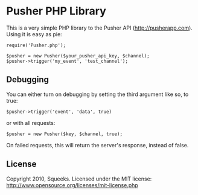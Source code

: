 Pusher PHP Library
==================

This is a very simple PHP library to the Pusher API (http://pusherapp.com).
Using it is easy as pie:

    require('Pusher.php');

    $pusher = new Pusher($your_pusher_api_key, $channel);
    $pusher->trigger('my_event', 'test_channel');

Debugging
---------
You can either turn on debugging by setting the third argument like so, to true:

    $pusher->trigger('event', 'data', true)

or with all requests:

    $pusher = new Pusher($key, $channel, true);

On failed requests, this will return the server's response, instead of false.

License
-------
Copyright 2010, Squeeks. Licensed under the MIT license: http://www.opensource.org/licenses/mit-license.php 

